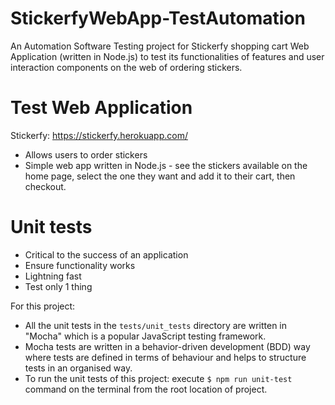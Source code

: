 # StickerfyWebApp-TestAutomation

An Automation Software Testing project for Stickerfy shopping cart Web Application (written in Node.js) to test its functionalities of features and user interaction components on the web of ordering stickers.

# Test Web Application

Stickerfy: https://stickerfy.herokuapp.com/

- Allows users to order stickers
- Simple web app written in Node.js - see the stickers available on the home page, select the one they want and add it to their cart, then checkout.

# Unit tests

- Critical to the success of an application
- Ensure functionality works
- Lightning fast
- Test only 1 thing

For this project:

- All the unit tests in the `tests/unit_tests` directory are written in "Mocha" which is a popular JavaScript testing framework.
- Mocha tests are written in a behavior-driven development (BDD) way where tests are defined in terms of behaviour and helps to structure tests in an organised way.
- To run the unit tests of this project: execute `$ npm run unit-test` command on the terminal from the root location of project.
